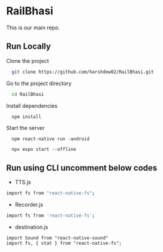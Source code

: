 # RailBhasi

This is our main repo.

## Run Locally

Clone the project

```bash
  git clone https://github.com/harshdew02/RailBhasi.git
```

Go to the project directory

```bash
  cd RailBhasi
```

Install dependencies

```bash
  npm install
```

Start the server

```For CLI
  npm react-native run -android
```

```For Expo run
  npx expo start --offline
```

## Run using CLI uncomment below codes

- TTS.js
```bash
import fs from "react-native-fs";
```
- Recorder.js
```bash
import fs from 'react-native-fs';
```
- destination.js
```
import Sound from "react-native-sound"
import fs, { stat } from "react-native-fs";
```

